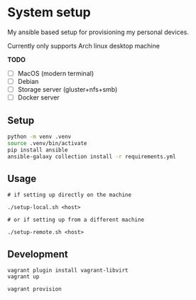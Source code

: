 # System setup

My ansible based setup for provisioning my personal devices.

Currently only supports Arch linux desktop machine

**TODO**

- [ ] MacOS (modern terminal)
- [ ] Debian
- [ ] Storage server (gluster+nfs+smb)
- [ ] Docker server

## Setup

```bash
python -m venv .venv
source .venv/bin/activate
pip install ansible
ansible-galaxy collection install -r requirements.yml
```

## Usage

```
# if setting up directly on the machine

./setup-local.sh <host>

# or if setting up from a different machine

./setup-remote.sh <host>
```

## Development

```
vagrant plugin install vagrant-libvirt
vagrant up
```

```
vagrant provision
```

